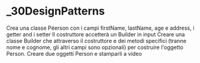 # _30DesignPatterns

Crea una classe Péerson con i campi firstName, lastName, age e address, i getter and i setter
Il costruttore accetterà un Builder in input
Creare una classe Builder che attraverso il costruttore e dei metodi specifici (tranne nome e cognome, gli altri campi sono opzionali) per costruire l'oggetto Person.
Creare due oggetti Person e stamparli a video
